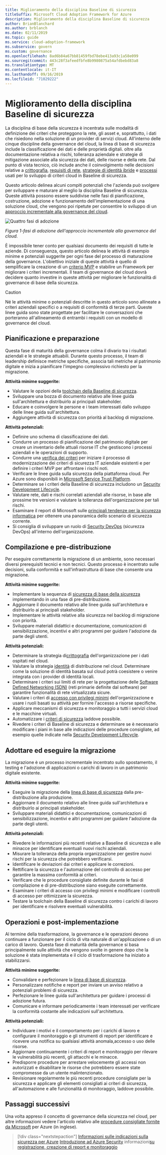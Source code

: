 ```yaml
---
title: Miglioramento della disciplina Baseline di sicurezza
titleSuffix: Microsoft Cloud Adoption Framework for Azure
description: Miglioramento della disciplina Baseline di sicurezza
author: BrianBlanchard
ms.author: brblanch
ms.date: 02/11/2019
ms.topic: guide
ms.service: cloud-adoption-framework
ms.subservice: govern
ms.custom: governance
ms.openlocfilehash: 8ad6b84a67bb81459fbd78ebe413a93c1a58e099
ms.sourcegitcommit: 443c28f3afeedfbfe8b9980875a54afdbebd83a8
ms.translationtype: MT
ms.contentlocale: it-IT
ms.lasthandoff: 09/16/2019
ms.locfileid: "71029222"
---
```

# <a name="security-baseline-discipline-improvement"></a>Miglioramento della disciplina Baseline di sicurezza

La disciplina di base della sicurezza è incentrata sulle modalità di definizione dei criteri che proteggono la rete, gli asset e, soprattutto, i dati che risiedono nella soluzione di un provider di servizi cloud. All'interno delle cinque discipline della governance del cloud, la linea di base di sicurezza include la classificazione dei dati e delle proprietà digitali. oltre alla documentazione relativa a rischi, tolleranza aziendale e strategie di mitigazione associate alla sicurezza dei dati, delle risorse e della rete. Dal punto di vista tecnico, ciò include anche il coinvolgimento nelle decisioni relative a [crittografia](../../decision-guides/encryption/index.md), [requisiti di rete](../../decision-guides/software-defined-network/index.md), [strategie di identità ibride](../../decision-guides/identity/index.md) e [processi](./compliance-processes.md) usati per lo sviluppo di criteri cloud in Baseline di sicurezza.

Questo articolo delinea alcuni compiti potenziali che l'azienda può svolgere per sviluppare e maturare al meglio la disciplina Baseline di sicurezza. Queste attività possono essere suddivise nelle fasi di pianificazione, costruzione, adozione e funzionamento dell'implementazione di una soluzione cloud, che vengono poi ripetute per consentire lo sviluppo di un [approccio incrementale alla governance del cloud](../guides/index.md#an-incremental-approach-to-cloud-governance).

![Quattro fasi di adozione](../../_images/govern/adoption-phases.png)

*Figura 1-fasi di adozione dell'approccio incrementale alla governance del cloud.*

È impossibile tener conto per qualsiasi documento dei requisiti di tutte le aziende. Di conseguenza, questo articolo delinea le attività di esempio minime e potenziali suggerite per ogni fase del processo di maturazione della governance. L'obiettivo iniziale di queste attività è quello di semplificare la creazione di un [criterio MVP](../guides/index.md#an-incremental-approach-to-cloud-governance) e stabilire un Framework per migliorare i criteri incrementali. Il team di governance del cloud dovrà decidere quanto investire in queste attività per migliorare le funzionalità di governance di base della sicurezza.

> [!CAUTION]
> Né le attività minime o potenziali descritte in questo articolo sono allineate a criteri aziendali specifici o a requisiti di conformità di terze parti. Queste linee guida sono state progettate per facilitare le conversazioni che porteranno all'allineamento di entrambi i requisiti con un modello di governance del cloud.

## <a name="planning-and-readiness"></a>Pianificazione e preparazione

Questa fase di maturità della governance colma il divario tra i risultati aziendali e le strategie attuabili. Durante questo processo, il team di leadership definisce metriche specifiche, associa tali metriche al patrimonio digitale e inizia a pianificare l'impegno complessivo richiesto per la migrazione.

**Attività minime suggerite:**

- Valutare le opzioni della [toolchain della Baseline di sicurezza](./toolchain.md).
- Sviluppare una bozza di documento relativo alle linee guida sull'architettura e distribuirlo ai principali stakeholder.
- Educare e coinvolgere le persone e i team interessati dallo sviluppo delle linee guida sull'architettura.
- Aggiungere attività di sicurezza con priorità al backlog di migrazione.

**Attività potenziali:**

- Definire uno schema di classificazione dei dati.
- Condurre un processo di pianificazione del patrimonio digitale per creare un inventario delle attuali risorse IT che gestiscono i processi aziendali e le operazioni di supporto.
- Condurre una [verifica dei criteri](../../govern/policy-compliance/cloud-policy-review.md) per iniziare il processo di modernizzazione dei criteri di sicurezza IT aziendale esistenti e per definire i criteri MVP per affrontare i rischi noti.
- Verificare le linee guida sulla sicurezza della piattaforma cloud. Per Azure sono disponibili in [Microsoft Service Trust Platform](https://www.microsoft.com/trustcenter/stp/default.aspx).
- Determinare se i criteri della Baseline di sicurezza includono un [Security Development Lifecycle](https://www.microsoft.com/securityengineering/sdl).
- Valutare rete, dati e rischi correlati aziendali alle risorse, in base alle prossime tre versioni e valutare la tolleranza dell'organizzazione per tali rischi.
- Esaminare il report di Microsoft sulle [principali tendenze per la sicurezza informatica](https://www.microsoft.com/security/operations/security-intelligence-report) per ottenere una panoramica dello scenario di sicurezza corrente.
- Si consiglia di sviluppare un ruolo di [Security DevOps](https://www.microsoft.com/en-us/securityengineering/devsecops) (sicurezza DevOps) all'interno dell'organizzazione.

<!-- "en-us" location is required for the URL above. -->

## <a name="build-and-predeployment"></a>Compilazione e pre-distribuzione

Per eseguire correttamente la migrazione di un ambiente, sono necessari diversi prerequisiti tecnici e non tecnici. Questo processo è incentrato sulle decisioni, sulla conformità e sull'infrastruttura di base che consente una migrazione.

**Attività minime suggerite:**

- Implementare la sequenza di [sicurezza di base della sicurezza](./toolchain.md) implementando in una fase di pre-distribuzione.
- Aggiornare il documento relativo alle linee guida sull'architettura e distribuirlo ai principali stakeholder.
- Implementare le attività relative alla sicurezza nel backlog di migrazione con priorità.
- Sviluppare materiali didattici e documentazione, comunicazioni di sensibilizzazione, incentivi e altri programmi per guidare l'adozione da parte degli utenti.

**Attività potenziali:**

- Determinare la strategia di[crittografia](../../decision-guides/encryption/index.md) dell'organizzazione per i dati ospitati nel cloud.
- Valutare la strategia [identità](../../decision-guides/identity/index.md) di distribuzione nel cloud. Determinare come la soluzione di identità basata sul cloud potrà coesistere o venire integrata con i provider di identità locali.
- Determinare i criteri sui limiti di rete per la progettazione delle [Software Defined Networking (SDN)](../../decision-guides/software-defined-network/index.md) (reti primarie definite dal software) per garantire funzionalità di rete virtualizzata sicure.
- Valutare i criteri di [accesso con privilegi minimi](https://docs.microsoft.com/azure/active-directory/users-groups-roles/roles-delegate-by-task) dell'organizzazione e usare i ruoli basati su attività per fornire l'accesso a risorse specifiche.
- Applicare meccanismi di sicurezza e monitoraggio a tutti i servizi cloud e le macchine virtuali.
- Automatizzare i [criteri di sicurezza](../../decision-guides/policy-enforcement/index.md) laddove possibile.
- Rivedere i criteri di Baseline di sicurezza e determinare se è necessario modificare i piani in base alle indicazioni delle procedure consigliate, ad esempio quelle indicate nella [Security Development Lifecycle](https://www.microsoft.com/securityengineering/sdl).

## <a name="adopt-and-migrate"></a>Adottare ed eseguire la migrazione

La migrazione è un processo incrementale incentrato sullo spostamento, il testing e l'adozione di applicazioni o carichi di lavoro in un patrimonio digitale esistente.

**Attività minime suggerite:**

- Eseguire la migrazione della [linea di base di sicurezza](./toolchain.md) dalla pre-distribuzione alla produzione.
- Aggiornare il documento relativo alle linee guida sull'architettura e distribuirlo ai principali stakeholder.
- Sviluppare materiali didattici e documentazione, comunicazioni di sensibilizzazione, incentivi e altri programmi per guidare l'adozione da parte degli utenti.

**Attività potenziali:**

- Rivedere le informazioni più recenti relative a Baseline di sicurezza e alle minacce per identificare eventuali nuovi rischi aziendali.
- Misurare la tolleranza della propria organizzazione per gestire nuovi rischi per la sicurezza che potrebbero verificarsi.
- Identificare le deviazioni dai criteri e applicare le correzioni.
- Rettificare la sicurezza e l'automazione del controllo di accesso per garantire la massima conformità ai criteri.
- Verificare che le procedure consigliate definite durante le fasi di compilazione e di pre-distribuzione siano eseguite correttamente.
- Esaminare i criteri di accesso con privilegi minimi e modificare i controlli di accesso per ottimizzare la sicurezza.
- Testare la toolchain della Baseline di sicurezza contro i carichi di lavoro per identificare e risolvere eventuali vulnerabilità.

## <a name="operate-and-post-implementation"></a>Operazioni e post-implementazione

Al termine della trasformazione, la governance e le operazioni devono continuare a funzionare per il ciclo di vita naturale di un'applicazione o di un carico di lavoro. Questa fase di maturità della governance si basa principalmente sulle attività che vengono svolte in genere dopo che la soluzione è stata implementata e il ciclo di trasformazione ha iniziato a stabilizzarsi.

**Attività minime suggerite:**

- Convalidare e perfezionare la [linea di base di sicurezza](./toolchain.md).
- Personalizzare notifiche e report per inviare un avviso relativo a potenziali problemi di sicurezza.
- Perfezionare le linee guida sull'architettura per guidare i processi di adozione futura.
- Comunicare e informare periodicamente i team interessati per verificare la conformità costante alle indicazioni sull'architettura.

**Attività potenziali:**

- Individuare i motivi e il comportamento per i carichi di lavoro e configurare il monitoraggio e gli strumenti di report per identificare e ricevere una notifica su qualsiasi attività anomala,accesso o uso delle risorse.
- Aggiornare continuamente i criteri di report e monitoraggio per rilevare le vulnerabilità più recenti, gli attacchi e le minacce.
- Predisporre procedure per arrestare velocemente gli accessi non autorizzati e disabilitare le risorse che potrebbero essere state compromesse da un utente malintenzionato.
- Revisionare regolarmente le più recenti procedure consigliate per la sicurezza e applicare gli elementi consigliati ai criteri di sicurezza, all'automazione e alle funzionalità di monitoraggio, laddove possibile.

## <a name="next-steps"></a>Passaggi successivi

Una volta appreso il concetto di governance della sicurezza nel cloud, per altre informazioni vedere l'articolo relativo alle [procedure consigliate fornite da Microsoft](./azure-security-guidance.md) per Azure (in inglese).

> [!div class="nextstepaction"]
> [Informazioni sulle indicazioni sulla sicurezza per Azure](./azure-security-guidance.md)
> [Introduzione ad Azure Security](https://docs.microsoft.com/azure/security/azure-security)
> informazioni[su registrazione, creazione di report e monitoraggio](../../decision-guides/logging-and-reporting/index.md)
